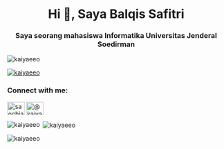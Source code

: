 <h1 align="center">Hi 👋, Saya Balqis Safitri</h1>
<h3 align="center">Saya seorang mahasiswa Informatika Universitas Jenderal Soedirman</h3>

<p align="left"> <img src="https://komarev.com/ghpvc/?username=kaiyaeeo&label=Profile%20views&color=0e75b6&style=flat" alt="kaiyaeeo" /> </p>

<p align="left"> <a href="https://github.com/ryo-ma/github-profile-trophy"><img src="https://github-profile-trophy.vercel.app/?username=kaiyaeeo" alt="kaiyaeeo" /></a> </p>

<h3 align="left">Connect with me:</h3>
<p align="left">
<a href="https://instagram.com/saochiae" target="blank"><img align="center" src="https://raw.githubusercontent.com/rahuldkjain/github-profile-readme-generator/master/src/images/icons/Social/instagram.svg" alt="saochiae" height="30" width="40" /></a>
<a href="https://medium.com/@kaiyaeeo" target="blank"><img align="center" src="https://raw.githubusercontent.com/rahuldkjain/github-profile-readme-generator/master/src/images/icons/Social/medium.svg" alt="@kaiyaeeo" height="30" width="40" /></a>
</p>

<p><img align="left" src="https://github-readme-stats.vercel.app/api/top-langs?username=kaiyaeeo&show_icons=true&locale=en&layout=compact" alt="kaiyaeeo" /></p>

<p>&nbsp;<img align="center" src="https://github-readme-stats.vercel.app/api?username=kaiyaeeo&show_icons=true&locale=en" alt="kaiyaeeo" /></p>

<p><img align="center" src="https://github-readme-streak-stats.herokuapp.com/?user=kaiyaeeo&" alt="kaiyaeeo" /></p>
